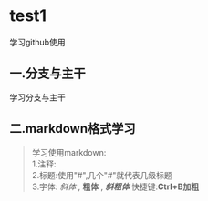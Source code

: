 # test1
学习github使用
## 一.分支与主干
学习分支与主干
## 二.markdown格式学习
>学习使用markdown:  
1.注释:<!--
整段整段的不可见内容,也就是注释-->  
2.标题:使用"#",几个"#"就代表几级标题  
3.字体:
>*斜体* , **粗体** , ***斜粗体***
>快捷键:**Ctrl+B加粗**


